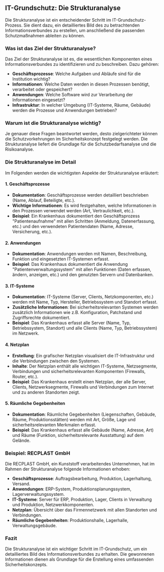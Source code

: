 ## IT-Grundschutz: Die Strukturanalyse

Die Strukturanalyse ist ein entscheidender Schritt im IT-Grundschutz-Prozess. Sie dient dazu, ein detailliertes Bild des zu betrachtenden Informationsverbundes zu erstellen, um anschließend die passenden Schutzmaßnahmen ableiten zu können.

### Was ist das Ziel der Strukturanalyse?

Das Ziel der Strukturanalyse ist es, die wesentlichen Komponenten eines Informationsverbundes zu identifizieren und zu beschreiben. Dazu gehören:

- **Geschäftsprozesse**: Welche Aufgaben und Abläufe sind für die Institution wichtig?
- **Informationen**: Welche Daten werden in diesen Prozessen benötigt, verarbeitet oder gespeichert?
- **Anwendungen**: Welche Software wird zur Verarbeitung der Informationen eingesetzt?
- **Infrastruktur**: In welcher Umgebung (IT-Systeme, Räume, Gebäude) werden die Prozesse und Anwendungen betrieben?

### Warum ist die Strukturanalyse wichtig?

Je genauer diese Fragen beantwortet werden, desto zielgerichteter können die Schutzvorkehrungen im Sicherheitskonzept festgelegt werden. Die Strukturanalyse liefert die Grundlage für die Schutzbedarfsanalyse und die Risikoanalyse.

### Die Strukturanalyse im Detail

Im Folgenden werden die wichtigsten Aspekte der Strukturanalyse erläutert:

#### 1. Geschäftsprozesse

- **Dokumentation**: Geschäftsprozesse werden detailliert beschrieben (Name, Ablauf, Beteiligte, etc.).
- **Wichtige Informationen**: Es wird festgehalten, welche Informationen in den Prozessen verwendet werden (Art, Vertraulichkeit, etc.).
- **Beispiel**: Ein Krankenhaus dokumentiert den Geschäftsprozess "Patientenaufnahme" mit allen Schritten (Anmeldung, Datenerfassung, etc.) und den verwendeten Patientendaten (Name, Adresse, Versicherung, etc.).

#### 2. Anwendungen

- **Dokumentation**: Anwendungen werden mit Namen, Beschreibung, Funktion und eingesetzten IT-Systemen erfasst.
- **Beispiel**: Das Krankenhaus dokumentiert die Anwendung "Patientenverwaltungssystem" mit allen Funktionen (Daten erfassen, ändern, anzeigen, etc.) und den genutzten Servern und Datenbanken.

#### 3. IT-Systeme

- **Dokumentation**: IT-Systeme (Server, Clients, Netzkomponenten, etc.) werden mit Name, Typ, Hersteller, Betriebssystem und Standort erfasst.
- **Zusätzliche Informationen**: Bei sicherheitsrelevanten Systemen werden zusätzlich Informationen wie z.B. Konfiguration, Patchstand und Zugriffsrechte dokumentiert.
- **Beispiel**: Das Krankenhaus erfasst alle Server (Name, Typ, Betriebssystem, Standort) und alle Clients (Name, Typ, Betriebssystem) im Netzwerk.

#### 4. Netzplan

- **Erstellung**: Ein grafischer Netzplan visualisiert die IT-Infrastruktur und die Verbindungen zwischen den Systemen.
- **Inhalte**: Der Netzplan enthält alle wichtigen IT-Systeme, Netzsegmente, Verbindungen und sicherheitsrelevanten Komponenten (Firewalls, Router, etc.).
- **Beispiel**: Das Krankenhaus erstellt einen Netzplan, der alle Server, Clients, Netzwerksegmente, Firewalls und Verbindungen zum Internet und zu anderen Standorten zeigt.

#### 5. Räumliche Gegebenheiten

- **Dokumentation**: Räumliche Gegebenheiten (Liegenschaften, Gebäude, Räume, Produktionsstätten) werden mit Art, Größe, Lage und sicherheitsrelevanten Merkmalen erfasst.
- **Beispiel**: Das Krankenhaus erfasst alle Gebäude (Name, Adresse, Art) und Räume (Funktion, sicherheitsrelevante Ausstattung) auf dem Gelände.

### Beispiel: RECPLAST GmbH

Die RECPLAST GmbH, ein Kunststoff verarbeitendes Unternehmen, hat im Rahmen der Strukturanalyse folgende Informationen erhoben:

- **Geschäftsprozesse**: Auftragsbearbeitung, Produktion, Lagerhaltung, Versand.
- **Anwendungen**: ERP-System, Produktionsplanungssystem, Lagerverwaltungssystem.
- **IT-Systeme**: Server für ERP, Produktion, Lager, Clients in Verwaltung und Produktion, Netzwerkkomponenten.
- **Netzplan**: Übersicht über das Firmennetzwerk mit allen Standorten und Verbindungen.
- **Räumliche Gegebenheiten**: Produktionshalle, Lagerhalle, Verwaltungsgebäude.

### Fazit

Die Strukturanalyse ist ein wichtiger Schritt im IT-Grundschutz, um ein detailliertes Bild des Informationsverbundes zu erhalten. Die gewonnenen Informationen dienen als Grundlage für die Erstellung eines umfassenden Sicherheitskonzepts.
